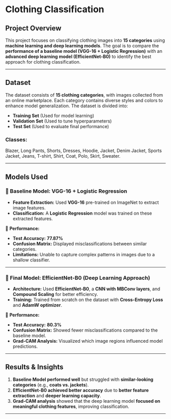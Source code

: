 # **Clothing Classification**  

## **Project Overview**  
This project focuses on classifying clothing images into **15 categories** using **machine learning and deep learning models**. The goal is to compare the **performance of a baseline model (VGG-16 + Logistic Regression)** with an **advanced deep learning model (EfficientNet-B0)** to identify the best approach for clothing classification.  

---

## **Dataset**  
The dataset consists of **15 clothing categories**, with images collected from an online marketplace. Each category contains diverse styles and colors to enhance model generalization. The dataset is divided into:  
- **Training Set** (Used for model learning)  
- **Validation Set** (Used to tune hyperparameters)  
- **Test Set** (Used to evaluate final performance)  

### **Classes:**  
Blazer, Long Pants, Shorts, Dresses, Hoodie, Jacket, Denim Jacket, Sports Jacket, Jeans, T-shirt, Shirt, Coat, Polo, Skirt, Sweater.

---

## **Models Used**  

### **🔹 Baseline Model: VGG-16 + Logistic Regression**  
- **Feature Extraction:** Used **VGG-16** pre-trained on ImageNet to extract image features.  
- **Classification:** A **Logistic Regression** model was trained on these extracted features.  

📌 **Performance:**  
- **Test Accuracy:** **77.87%**  
- **Confusion Matrix:** Displayed misclassifications between similar categories.  
- **Limitations:** Unable to capture complex patterns in images due to a shallow classifier.  

---

### **🔹 Final Model: EfficientNet-B0 (Deep Learning Approach)**  
- **Architecture:** Used **EfficientNet-B0**, a **CNN with MBConv layers**, and **Compound Scaling** for better efficiency.  
- **Training:** Trained from scratch on the dataset with **Cross-Entropy Loss** and **AdamW optimizer**.  

📌 **Performance:**  
- **Test Accuracy:** **80.3%**  
- **Confusion Matrix:** Showed fewer misclassifications compared to the baseline model.  
- **Grad-CAM Analysis:** Visualized which image regions influenced model predictions.  

---

## **Results & Insights**  
1. **Baseline Model performed well** but struggled with **similar-looking categories** (e.g., **coats vs. jackets**).  
2. **EfficientNet-B0 achieved better accuracy** due to **better feature extraction** and **deeper learning capacity**.  
3. **Grad-CAM analysis** showed that the deep learning model **focused on meaningful clothing features**, improving classification.  

---
